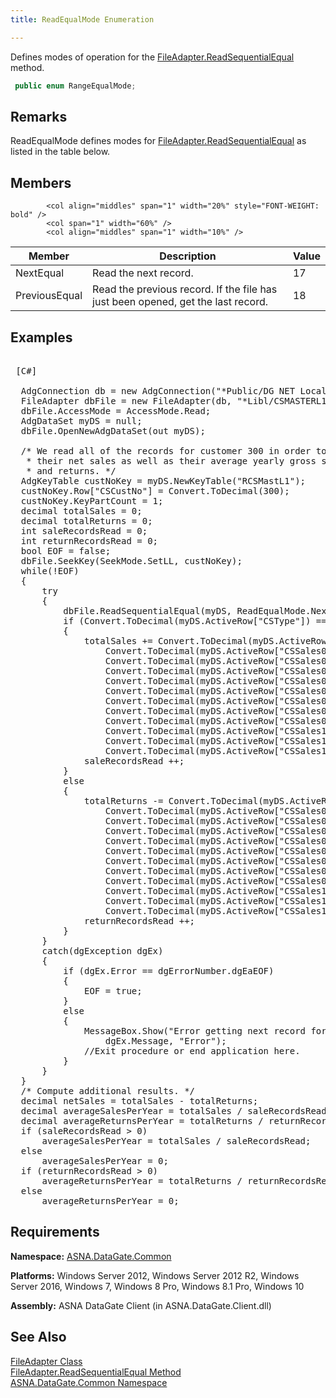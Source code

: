 ```yaml
---
title: ReadEqualMode Enumeration

---
```


Defines modes of operation for the [ FileAdapter.ReadSequentialEqual](file-adapter-class-read-sequential-equal-method.html) method.

```cs
 public enum RangeEqualMode;
```


## Remarks

<span>ReadEqualMode</span> defines modes for [FileAdapter.ReadSequentialEqual](file-adapter-class-read-sequential-equal-method.html) as listed in the table below.
## Members


            <col align="middles" span="1" width="20%" style="FONT-WEIGHT: bold" />
            <col span="1" width="60%" />
            <col align="middles" span="1" width="10%" />

| Member | Description | Value |
| ---- | ---- | ---- |
| NextEqual | Read the next record. | 17 |
| PreviousEqual | Read the previous record. If the file has just been opened, get the last  								record. | 18 |



## Examples

<pre class="prettyprint">
        <span class="lang">
 [C#] 
        </span>
  AdgConnection db = new AdgConnection("*Public/DG NET Local");
  FileAdapter dbFile = new FileAdapter(db, "*Libl/CSMASTERL1", "CSMASTERL1");
  dbFile.AccessMode = AccessMode.Read;
  AdgDataSet myDS = null;
  dbFile.OpenNewAdgDataSet(out myDS);

  /* We read all of the records for customer 300 in order to get 
   * their net sales as well as their average yearly gross sales
   * and returns. */
  AdgKeyTable custNoKey = myDS.NewKeyTable("RCSMastL1");
  custNoKey.Row["CSCustNo"] = Convert.ToDecimal(300);
  custNoKey.KeyPartCount = 1;
  decimal totalSales = 0;
  decimal totalReturns = 0;
  int saleRecordsRead = 0;
  int returnRecordsRead = 0;
  bool EOF = false;
  dbFile.SeekKey(SeekMode.SetLL, custNoKey);
  while(!EOF)
  {
      try
      {
          dbFile.ReadSequentialEqual(myDS, ReadEqualMode.NextEqual, LockRequest.Read, custNoKey);
          if (Convert.ToDecimal(myDS.ActiveRow["CSType"]) == 1)
          {
              totalSales += Convert.ToDecimal(myDS.ActiveRow["CSSales01"]) + 
                  Convert.ToDecimal(myDS.ActiveRow["CSSales02"]) +
                  Convert.ToDecimal(myDS.ActiveRow["CSSales03"]) + 
                  Convert.ToDecimal(myDS.ActiveRow["CSSales04"]) +
                  Convert.ToDecimal(myDS.ActiveRow["CSSales05"]) + 
                  Convert.ToDecimal(myDS.ActiveRow["CSSales06"]) +
                  Convert.ToDecimal(myDS.ActiveRow["CSSales07"]) + 
                  Convert.ToDecimal(myDS.ActiveRow["CSSales08"]) +
                  Convert.ToDecimal(myDS.ActiveRow["CSSales09"]) + 
                  Convert.ToDecimal(myDS.ActiveRow["CSSales10"]) +
                  Convert.ToDecimal(myDS.ActiveRow["CSSales11"]) + 
                  Convert.ToDecimal(myDS.ActiveRow["CSSales12"]);
              saleRecordsRead ++;
          }
          else
          {
              totalReturns -= Convert.ToDecimal(myDS.ActiveRow["CSSales01"]) + 
                  Convert.ToDecimal(myDS.ActiveRow["CSSales02"]) +
                  Convert.ToDecimal(myDS.ActiveRow["CSSales03"]) + 
                  Convert.ToDecimal(myDS.ActiveRow["CSSales04"]) +
                  Convert.ToDecimal(myDS.ActiveRow["CSSales05"]) + 
                  Convert.ToDecimal(myDS.ActiveRow["CSSales06"]) +
                  Convert.ToDecimal(myDS.ActiveRow["CSSales07"]) + 
                  Convert.ToDecimal(myDS.ActiveRow["CSSales08"]) +
                  Convert.ToDecimal(myDS.ActiveRow["CSSales09"]) + 
                  Convert.ToDecimal(myDS.ActiveRow["CSSales10"]) +
                  Convert.ToDecimal(myDS.ActiveRow["CSSales11"]) + 
                  Convert.ToDecimal(myDS.ActiveRow["CSSales12"]);
              returnRecordsRead ++;
          }
      }
      catch(dgException dgEx)
      {
          if (dgEx.Error == dgErrorNumber.dgEaEOF)
          {
              EOF = true;
          }
          else
          {
              MessageBox.Show("Error getting next record for customer 300:" + 
                  dgEx.Message, "Error");
              //Exit procedure or end application here.
          }
      }
  }
  /* Compute additional results. */
  decimal netSales = totalSales - totalReturns;
  decimal averageSalesPerYear = totalSales / saleRecordsRead;
  decimal averageReturnsPerYear = totalReturns / returnRecordsRead;
  if (saleRecordsRead &gt; 0)
      averageSalesPerYear = totalSales / saleRecordsRead;
  else
      averageSalesPerYear = 0;
  if (returnRecordsRead &gt; 0)
      averageReturnsPerYear = totalReturns / returnRecordsRead;
  else
      averageReturnsPerYear = 0; </pre>

## Requirements

**Namespace:** [ASNA.DataGate.Common](datagate-common-namespace.html) 

**Platforms:** Windows Server 2012, Windows Server 2012 R2, Windows Server 2016, Windows 7, Windows 8 Pro, Windows 8.1 Pro, Windows 10

**Assembly:** ASNA DataGate Client (in ASNA.DataGate.Client.dll)
## See Also


[FileAdapter Class](file-adapter-class.html)
      <br />
      [FileAdapter.ReadSequentialEqual 
					Method](file-adapter-class-read-sequential-equal-method.html) <br />[ASNA.DataGate.Common Namespace](datagate-common-namespace.html)

